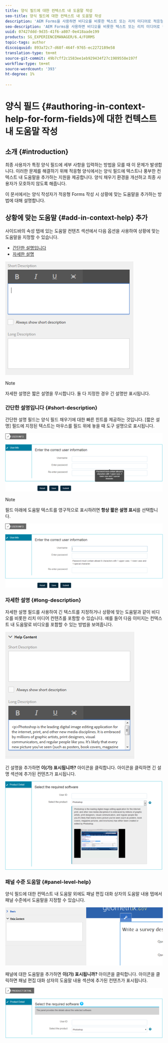 ```yaml
---
title: 양식 필드에 대한 컨텍스트 내 도움말 작성
seo-title: 양식 필드에 대한 컨텍스트 내 도움말 작성
description: 'AEM Forms을 사용하면 비디오를 비롯한 텍스트 또는 리치 미디어로 적응형 양식 필드 및 패널에 상황에 맞는 도움말을 추가할 수 있습니다. '
seo-description: 'AEM Forms을 사용하면 비디오를 비롯한 텍스트 또는 리치 미디어로 적응형 양식 필드 및 패널에 상황에 맞는 도움말을 추가할 수 있습니다. '
uuid: 07427ddd-9d35-41f6-a807-0e418aade199
products: SG_EXPERIENCEMANAGER/6.4/FORMS
topic-tags: author
discoiquuid: 893a72c7-d68f-464f-9765-ec2272189e58
translation-type: tm+mt
source-git-commit: 49b7cff2c1583ee1eb929434f27c1989558e197f
workflow-type: tm+mt
source-wordcount: '393'
ht-degree: 1%

---
```



# 양식 필드 {#authoring-in-context-help-for-form-fields}에 대한 컨텍스트 내 도움말 작성

## 소개 {#introduction}

최종 사용자가 특정 양식 필드에 세부 사항을 입력하는 방법을 모를 때 이 문제가 발생합니다. 이러한 문제를 해결하기 위해 적응형 양식에서는 양식 필드에 텍스트나 풍부한 컨텍스트 내 도움말을 추가하는 지원을 제공합니다. 양식 채우기 환경을 개선하고 최종 사용자가 모호하지 않도록 해줍니다.

이 문서에서는 양식 작성자가 적응형 Forms 작성 시 상황에 맞는 도움말을 추가하는 방법에 대해 설명합니다.

## 상황에 맞는 도움말 {#add-in-context-help} 추가

사이드바의 속성 탭에 있는 도움말 컨텐츠 섹션에서 다음 옵션을 사용하여 상황에 맞는 도움말을 지정할 수 있습니다.

* [간단한 설명입니다](/help/forms/using/authoring-in-field-help.md#p-short-description-p)
* [자세한 설명](/help/forms/using/authoring-in-field-help.md#p-long-description-p)

![양식 필드에 대한 컨텍스트 내 도움말](assets/descriptions.png)

>[!NOTE]
>
>자세한 설명은 짧은 설명을 무시합니다. 둘 다 지정한 경우 긴 설명만 표시됩니다.

### 간단한 설명입니다 {#short-description}

간단한 설명 필드는 양식 필드 채우기에 대한 빠른 힌트를 제공하는 것입니다. [짧은 설명] 필드에 지정된 텍스트는 마우스를 필드 위에 놓을 때 도구 설명으로 표시됩니다.

![양식 필드에 대한 컨텍스트 내 도움말 추가를 위한 간단한 설명](assets/tooltip.png)

>[!NOTE]
>
>필드 아래에 도움말 텍스트를 영구적으로 표시하려면 **항상 짧은 설명 표시**&#x200B;를 선택합니다.

![필드 아래에 있는 영구 컨텍스트 내 도움말](assets/short1.png)

### 자세한 설명 {#long-description}

자세한 설명 필드를 사용하여 긴 텍스트를 지정하거나 상황에 맞는 도움말과 같이 비디오를 비롯한 리치 미디어 컨텐츠를 포함할 수 있습니다. 예를 들어 다음 이미지는 컨텍스트 내 도움말로 비디오를 포함할 수 있는 방법을 보여줍니다.

![양식 필드에 대한 컨텍스트 내 도움말로 리치 미디어 추가](assets/long-descriptions.png)

긴 설명을 추가하면 **이(가) 표시됩니까?** 아이콘을 클릭합니다. 아이콘을 클릭하면 긴 설명 섹션에 추가된 컨텐츠가 표시됩니다.

![리치 미디어 in-context 도움말 예](assets/photoshop.png)

### 패널 수준 도움말 {#panel-level-help}

양식 필드에 대한 컨텍스트 내 도움말 외에도 패널 편집 대화 상자의 도움말 내용 탭에서 패널 수준에서 도움말을 지정할 수 있습니다.

![양식 패널에 대한 컨텍스트 내 도움말 추가](assets/panel-level-help.png)

패널에 대한 도움말을 추가하면 **이(가) 표시됩니까?** 아이콘을 클릭합니다. 아이콘을 클릭하면 패널 편집 대화 상자의 도움말 내용 섹션에 추가된 컨텐츠가 표시됩니다.

![양식 패널 수준에서 컨텍스트 내 도움말 예](assets/photoshop-1.png)

